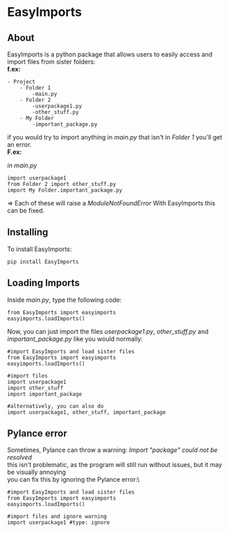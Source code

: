 # EasyImports
## About

EasyImports is a python package that allows users to easily access and import files from sister folders:\
**f.ex:**
```
- Project
    - Folder 1
        -main.py
    - Folder 2
        -userpackage1.py
        -other_stuff.py
    - My Folder 
        -important_package.py
```

if you would try to import anything in *main.py* that isn't in *Folder 1* you'll get an error.\
**F.ex:**

*in main.py*
```
import userpackage1
from Folder 2 import other_stuff.py
import My Folder.important_package.py
```

=> Each of these will raise a *ModuleNotFoundError*
With EasyImports this can be fixed.

## Installing

To install EasyImports:
```
pip install EasyImports
```

## Loading Imports

Inside *main.py*, type the following code:
```
from EasyImports import easyimports
easyimports.loadImports()
```

Now, you can just import the files *userpackage1.py*, *other_stuff.py* and *important_package.py* like you would normally:
```
#import EasyImports and load sister files
from EasyImports import easyimports
easyimports.loadImports()

#import files
import userpackage1
import other_stuff
import important_package

#alternatively, you can also do
import userpackage1, other_stuff, important_package
```

## Pylance error

Sometimes, Pylance can throw a warning: *Import "package" could not be resolved*\
this isn't problematic, as the program will still run without issues, but it may be visually annoying\
you can fix this by ignoring the Pylance error:\

```
#import EasyImports and load sister files
from EasyImports import easyimports
easyimports.loadImports()

#import files and ignore warning 
import userpackage1 #type: ignore
```
